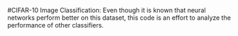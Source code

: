 #CIFAR-10 Image Classification: 
Even though it is known that neural networks perform better on this dataset, this code is an effort to analyze the performance of other classifiers.
